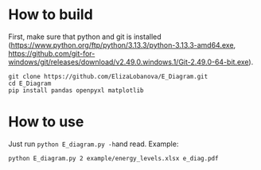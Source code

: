 # How to build

First, make sure that python and git is installed (https://www.python.org/ftp/python/3.13.3/python-3.13.3-amd64.exe, https://github.com/git-for-windows/git/releases/download/v2.49.0.windows.1/Git-2.49.0-64-bit.exe).

```
git clone https://github.com/ElizaLobanova/E_Diagram.git
cd E_Diagram
pip install pandas openpyxl matplotlib
```

# How to use

Just run `python E_diagram.py -h`and read. Example:
```
python E_diagram.py 2 example/energy_levels.xlsx e_diag.pdf
```